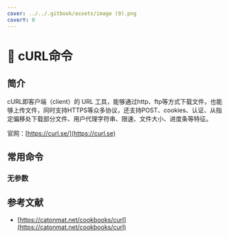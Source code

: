 ```yaml
---
cover: ../../.gitbook/assets/image (9).png
coverY: 0
---
```


# 🐒 cURL命令

## 简介

cURL即客户端（client）的 URL 工具，能够通过http、ftp等方式下载文件，也能够上传文件，同时支持HTTPS等众多协议，还支持POST、cookies、认证、从指定偏移处下载部分文件、用户代理字符串、限速、文件大小、进度条等特征。

官网：[https://curl.se/](https://curl.se)

## 常用命令

### 无参数



## 参考文献

* [https://catonmat.net/cookbooks/curl](https://catonmat.net/cookbooks/curl)
